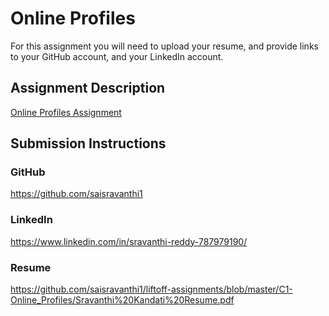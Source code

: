 # Online Profiles
For this assignment you will need to upload your resume, and provide links to your GitHub account, and your LinkedIn account.

## Assignment Description
[Online Profiles Assignment](https://education.launchcode.org/liftoff/assignments/online-profiles/)

## Submission Instructions
 
### GitHub
https://github.com/saisravanthi1
 
### LinkedIn
https://www.linkedin.com/in/sravanthi-reddy-787979190/

### Resume
https://github.com/saisravanthi1/liftoff-assignments/blob/master/C1-Online_Profiles/Sravanthi%20Kandati%20Resume.pdf
